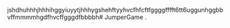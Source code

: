 jshdhuhhhjhhhihggyiuyytjhhhygshehftyyhvcfhfcftfggggfffft6tt6uggunhggbbvffmmmmhgdfhvcffgggdfbbbbh# JumperGame
.
